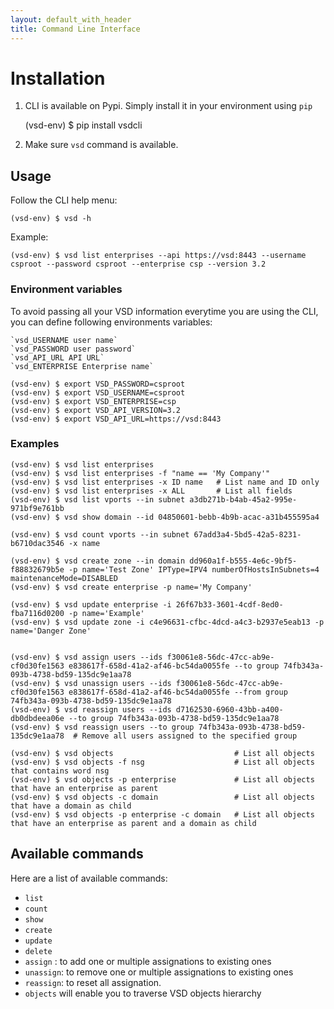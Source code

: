 ```yaml
---
layout: default_with_header
title: Command Line Interface
---
```


# Installation

1) CLI is available on Pypi. Simply install it in your environment using `pip`

    (vsd-env) $ pip install vsdcli

2) Make sure `vsd` command is available.

## Usage

Follow the CLI help menu:

    (vsd-env) $ vsd -h

Example:

    (vsd-env) $ vsd list enterprises --api https://vsd:8443 --username csproot --password csproot --enterprise csp --version 3.2


### Environment variables

To avoid passing all your VSD information everytime you are using the CLI, you can define following environments variables:

    `vsd_USERNAME user name`
    `vsd_PASSWORD user password`
    `vsd_API_URL API URL`
    `vsd_ENTERPRISE Enterprise name`

    (vsd-env) $ export VSD_PASSWORD=csproot
    (vsd-env) $ export VSD_USERNAME=csproot
    (vsd-env) $ export VSD_ENTERPRISE=csp
    (vsd-env) $ export VSD_API_VERSION=3.2
    (vsd-env) $ export VSD_API_URL=https://vsd:8443


### Examples

    (vsd-env) $ vsd list enterprises
    (vsd-env) $ vsd list enterprises -f "name == 'My Company'"
    (vsd-env) $ vsd list enterprises -x ID name   # List name and ID only
    (vsd-env) $ vsd list enterprises -x ALL       # List all fields
    (vsd-env) $ vsd list vports --in subnet a3db271b-b4ab-45a2-995e-971bf9e761bb
    (vsd-env) $ vsd show domain --id 04850601-bebb-4b9b-acac-a31b455595a4

    (vsd-env) $ vsd count vports --in subnet 67add3a4-5bd5-42a5-8231-b6710dac3546 -x name

    (vsd-env) $ vsd create zone --in domain dd960a1f-b555-4e6c-9bf5-f88832679b5e -p name='Test Zone' IPType=IPV4 numberOfHostsInSubnets=4 maintenanceMode=DISABLED
    (vsd-env) $ vsd create enterprise -p name='My Company'

    (vsd-env) $ vsd update enterprise -i 26f67b33-3601-4cdf-8ed0-fba7116d0200 -p name='Example'
    (vsd-env) $ vsd update zone -i c4e96631-cfbc-4dcd-a4c3-b2937e5eab13 -p name='Danger Zone'


    (vsd-env) $ vsd assign users --ids f30061e8-56dc-47cc-ab9e-cf0d30fe1563 e838617f-658d-41a2-af46-bc54da0055fe --to group 74fb343a-093b-4738-bd59-135dc9e1aa78
    (vsd-env) $ vsd unassign users --ids f30061e8-56dc-47cc-ab9e-cf0d30fe1563 e838617f-658d-41a2-af46-bc54da0055fe --from group 74fb343a-093b-4738-bd59-135dc9e1aa78
    (vsd-env) $ vsd reassign users --ids d7162530-6960-43bb-a400-db0dbdeea06e --to group 74fb343a-093b-4738-bd59-135dc9e1aa78
    (vsd-env) $ vsd reassign users --to group 74fb343a-093b-4738-bd59-135dc9e1aa78  # Remove all users assigned to the specified group

    (vsd-env) $ vsd objects                           # List all objects
    (vsd-env) $ vsd objects -f nsg                    # List all objects that contains word nsg
    (vsd-env) $ vsd objects -p enterprise             # List all objects that have an enterprise as parent
    (vsd-env) $ vsd objects -c domain                 # List all objects that have a domain as child
    (vsd-env) $ vsd objects -p enterprise -c domain   # List all objects that have an enterprise as parent and a domain as child

## Available commands

Here are a list of available commands:

* `list`
* `count`
* `show`
* `create`
* `update`
* `delete`
* `assign` : to add one or multiple assignations to existing ones
* `unassign`: to remove one or multiple assignations to existing ones
* `reassign`: to reset all assignation.
* `objects` will enable you to traverse VSD objects hierarchy
